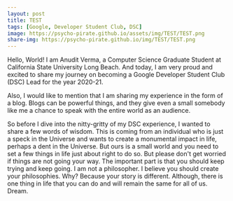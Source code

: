 ```yaml
---
layout: post
title: TEST
tags: [Google, Developer Student Club, DSC]
image: https://psycho-pirate.github.io/assets/img/TEST/TEST.png
share-img: https://psycho-pirate.github.io/img/TEST/TEST.png
---
```


Hello, World! I am Anudit Verma, a Computer Science Graduate Student at California State University Long Beach. And today, I am very proud and excited to share my journey on becoming a Google Developer Student Club (DSC) Lead for the year 2020-21.

Also, I would like to mention that I am sharing my experience in the form of a blog. Blogs can be powerful things, and they give even a small somebody like me a chance to speak with the entire world as an audience. 

So before I dive into the nitty-gritty of my DSC experience, I wanted to share a few words of wisdom. This is coming from an individual who is just a speck in the Universe and wants to create a monumental impact in life, perhaps a dent in the Universe. But ours is a small world and you need to set a few things in life just about right to do so. But please don't get worried if things are not going your way. The important part is that you should keep trying and keep going. I am not a philosopher. I believe you should create your philosophies. Why? Because your story is different. Although, there is one thing in life that you can do and will remain the same for all of us. Dream.
